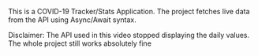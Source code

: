 This is a COVID-19 Tracker/Stats Application.
The project fetches live data from the API using Async/Await syntax.

Disclaimer: The API used in this video stopped displaying the daily values. The whole project still works absolutely fine
